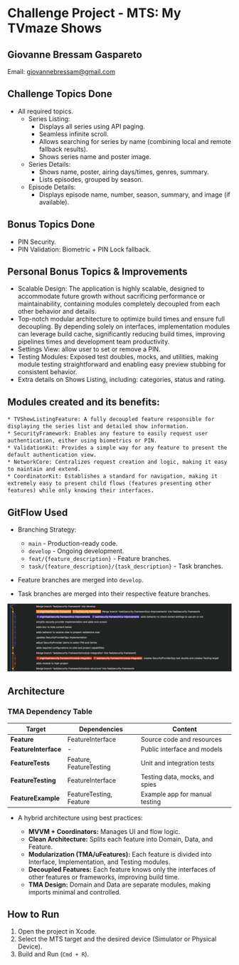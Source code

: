 # Challenge Project - MTS: My TVmaze Shows

## Giovanne Bressam Gaspareto

Email: [giovannebressam@gmail.com](mailto:giovannebressam@gmail.com)

## Challenge Topics Done

* All required topics.
    * Series Listing:
        * Displays all series using API paging.
        * Seamless infinite scroll.
        * Allows searching for series by name (combining local and remote fallback results).
        * Shows series name and poster image.
    * Series Details:
        * Shows name, poster, airing days/times, genres, summary.
        * Lists episodes, grouped by season.
    * Episode Details:
        * Displays episode name, number, season, summary, and image (if available).

## Bonus Topics Done

* PIN Security.
* PIN Validation: Biometric + PIN Lock fallback.

## Personal Bonus Topics & Improvements

* Scalable Design: The application is highly scalable, designed to accommodate future growth without sacrificing performance or maintainability, containing modules completely decoupled from each other behavior and details.
* Top-notch modular architecture to optimize build times and ensure full decoupling. By depending solely on interfaces, implementation modules can leverage build cache, significantly reducing build times, improving pipelines times and development team productivity.
* Settings View: allow user to set or remove a PIN.
* Testing Modules: Exposed test doubles, mocks, and utilities, making module testing straightforward and enabling easy preview stubbing for consistent behavior.
* Extra details on Shows Listing, including: categories, status and rating.

## Modules created and its benefits:
    * TVShowListingFeature: A fully decoupled feature responsible for displaying the series list and detailed show information.
    * SecurityFramework: Enables any feature to easily request user authentication, either using biometrics or PIN.
    * ValidationKit: Provides a simple way for any feature to present the default authentication view.
    * NetworkCore: Centralizes request creation and logic, making it easy to maintain and extend.
    * CoordinatorKit: Establishes a standard for navigation, making it extremely easy to present child flows (features presenting other features) while only knowing their interfaces.

## GitFlow Used

* Branching Strategy:

  * `main` - Production-ready code.
  * `develop` - Ongoing development.
  * `feat/{feature_description}` - Feature branches.
  * `task/{feature_description}/{task_description}` - Task branches.
* Feature branches are merged into `develop`.
* Task branches are merged into their respective feature branches.

<img width=720px src="https://github.com/Bressam/mts-ios-app/blob/main/Resources/gitflow.png">

## Architecture

### TMA Dependency Table

| Target               | Dependencies            | Content                        |
| -------------------- | ----------------------- | ------------------------------ |
| **Feature**          | FeatureInterface        | Source code and resources      |
| **FeatureInterface** | -                       | Public interface and models    |
| **FeatureTests**     | Feature, FeatureTesting | Unit and integration tests     |
| **FeatureTesting**   | FeatureInterface        | Testing data, mocks, and spies |
| **FeatureExample**   | FeatureTesting, Feature | Example app for manual testing |

* A hybrid architecture using best practices:

  * **MVVM + Coordinators:** Manages UI and flow logic.
  * **Clean Architecture:** Splits each feature into Domain, Data, and Feature.
  * **Modularization (TMA/uFeatures):** Each feature is divided into Interface, Implementation, and Testing modules.
  * **Decoupled Features:** Each feature knows only the interfaces of other features or frameworks, improving build time.
  * **TMA Design:** Domain and Data are separate modules, making imports minimal and controlled.

## How to Run

1. Open the project in Xcode.
2. Select the MTS target and the desired device (Simulator or Physical Device).
3. Build and Run (`Cmd + R`).

